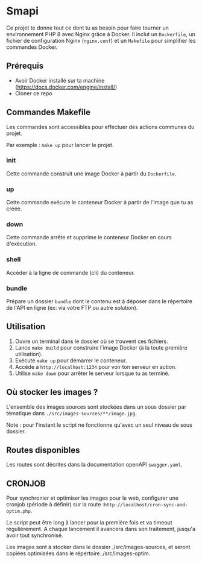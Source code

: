 # Smapi

Ce projet te donne tout ce dont tu as besoin pour faire tourner un environnement PHP 8 avec Nginx grâce à Docker. Il inclut un `Dockerfile`, un fichier de configuration Nginx (`nginx.conf`) et un `Makefile` pour simplifier les commandes Docker.

## Prérequis

- Avoir Docker installé sur ta machine (https://docs.docker.com/engine/install/)
- Cloner ce repo

## Commandes Makefile

Les commandes sont accessibles pour effectuer des actions communes du projet.

Par exemple : `make up` pour lancer le projet.

### init

Cette commande construit une image Docker à partir du `Dockerfile`.

### up

Cette commande exécute le conteneur Docker à partir de l'image que tu as créée.

### down

Cette commande arrête et supprime le conteneur Docker en cours d'exécution.

### shell

Accéder à la ligne de commande (cli) du conteneur.

### bundle

Prépare un dossier `bundle` dont le contenu est à déposer dans le répertoire de l'API en ligne (ex: via votre FTP ou autre solution).

## Utilisation

1. Ouvre un terminal dans le dossier où se trouvent ces fichiers.
2. Lance `make build` pour construire l'image Docker (à la toute première utilisation).
3. Exécute `make up` pour démarrer le conteneur.
4. Accède à `http://localhost:1234` pour voir ton serveur en action.
5. Utilise `make down` pour arrêter le serveur lorsque tu as terminé.

## Où stocker les images ?

L'ensemble des images sources sont stockées dans un sous dossier par tématique dans `./src/images-sources/**/image.jpg`.

Note : pour l'instant le script ne fonctionne qu'avec un seul niveau de sous dossier.

## Routes disponibles

Les routes sont décrites dans la documentation openAPI `swagger.yaml`.

## CRONJOB

Pour synchronier et optimiser les images pour le web, configurer une cronjob (période à définir) sur la route :`http://localhost/cron-sync-and-optim.php`.

Le script peut être long à lancer pour la première fois et va timeout régulièrement. A chaque lancement il avancera dans son traitement, jusqu'a avoir tout synchronisé.

Les images sont à stocker dans le dossier ./src/images-sources, et seront copiées optimisées dans le répertoire ./src/images-optim.
